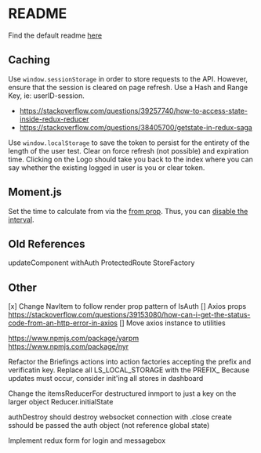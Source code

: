 # README
Find the default readme [here](https://github.com/facebook/create-react-app/blob/master/packages/react-scripts/template/README.md)

## Caching
Use `window.sessionStorage` in order to store requests to the API.  However, ensure that the session is cleared on page refresh.  Use a Hash and Range Key, ie: userID-session.
- https://stackoverflow.com/questions/39257740/how-to-access-state-inside-redux-reducer
- https://stackoverflow.com/questions/38405700/getstate-in-redux-saga

Use `window.localStorage` to save the token to persist for the entirety of the length of the user test.  Clear on force refresh (not possible) and expiration time.  Clicking on the Logo should take you back to the index where you can say whether the existing logged in user is you or clear token.

## Moment.js
Set the time to calculate from via the [from prop](https://github.com/headzoo/react-moment#from).  Thus, you can [disable the interval](https://github.com/headzoo/react-moment#interval).

## Old References
updateComponent
withAuth
ProtectedRoute
StoreFactory

## Other
[x] Change NavItem to follow render prop pattern of IsAuth
[] Axios props https://stackoverflow.com/questions/39153080/how-can-i-get-the-status-code-from-an-http-error-in-axios
[] Move axios instance to utilities

https://www.npmjs.com/package/yarpm
https://www.npmjs.com/package/nyr

Refactor the Briefings actions into action factories accepting the prefix and verificatin key.
Replace all LS_LOCAL_STORAGE with the PREFIX_
Because updates must occur, consider init'ing all stores in dashboard

Change the itemsReducerFor destructured inmport to just a key on the larger object Reducer.initialState

authDestroy should destroy websocket connection with .close
create sshould be passed the auth object (not reference global state)

Implement redux form for login and messagebox
